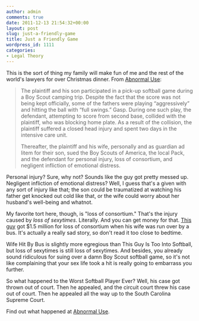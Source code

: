 ```yaml
---
author: admin
comments: true
date: 2011-12-13 21:54:32+00:00
layout: post
slug: just-a-friendly-game
title: Just a Friendly Game
wordpress_id: 1111
categories:
- Legal Theory
---
```


This is the sort of thing my family will make fun of me and the rest of the world's lawyers for over Christmas dinner. From [Abnormal Use](http://abnormaluse.com/2011/12/south-carolina-supreme-court-finds-man-assumed-the-risk-of-home-plate-collision.html):

> The plaintiff and his son participated in a pick-up softball game during a Boy Scout camping trip. Despite the fact that the score was not being kept officially, some of the fathers were playing “aggressively” and hitting the ball with “full swings.” Gasp. During one such play, the defendant, attempting to score from second base, collided with the plaintiff, who was blocking home plate. As a result of the collision, the plaintiff suffered a closed head injury and spent two days in the intensive care unit. 
>
> Thereafter, the plaintiff and his wife, personally and as guardian ad litem for their son, sued the Boy Scouts of America, the local Pack, and the defendant for personal injury, loss of consortium, and negligent infliction of emotional distress.

Personal injury? Sure, why not? Sounds like the guy got pretty messed up. Negligent infliction of emotional distress? Well, I guess that's a given with any sort of injury like that; the son could be traumatized at watching his father get knocked out cold like that, or the wife could worry about her husband's well-being and whatnot.

My favorite tort here, though, is "loss of consortium." That's the injury caused by *loss of sexytimes*. Literally. And you can get money for that. [This guy](http://www.newyorkinjurycasesblog.com/articles/loss-of-consortium-damages/) got $1.5 million for loss of consortium when his wife was run over by a bus. It's actually a really sad story, so don't read it too close to bedtime.

Wife Hit By Bus is slightly more egregious than This Guy Is Too Into Softball, but loss of sexytimes is still loss of sexytimes. And besides, you already sound ridiculous for suing over a damn Boy Scout softball game, so it's not like complaining that your sex life took a hit is really going to embarrass you further. 

So what happened to the Worst Softball Player Ever? Well, his case got thrown out of court. Then he appealed, and the circuit court threw his case out of court. Then he appealed all the way up to the South Carolina Supreme Court. 

Find out what happened at [Abnormal Use](http://abnormaluse.com/2011/12/south-carolina-supreme-court-finds-man-assumed-the-risk-of-home-plate-collision.html).
